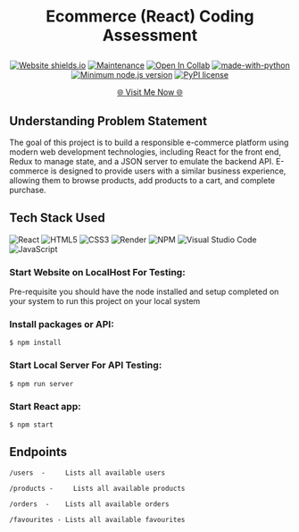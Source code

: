 
  <h1><p align="center"><b><b>Ecommerce (React) Coding Assessment</b></b>
</p></h1>

<div align="center">

  <a href="">![Website shields.io](https://img.shields.io/website-up-down-green-red/http/shields.io.svg)</a>
  <a href="">![Maintenance](https://img.shields.io/badge/Maintained%3F-yes-green.svg)</a>
  <a href="">![Open In Collab](https://colab.research.google.com/assets/colab-badge.svg)</a>
  <a href="">[![made-with-python](https://img.shields.io/badge/Made%20with-Python-1f425f.svg)](https://www.python.org/)</a>
  <a href="">[![Minimum node.js version](https://badgen.net/npm/node/express)](https://npmjs.com/package/express)</a>
  <a href="">[![PyPI license](https://img.shields.io/pypi/l/ansicolortags.svg)](https://pypi.python.org/pypi/ansicolortags/)</a>
</div>

<p align="Center"><a href="https://loan-eligibility.onrender.com/" > 🌐 Visit Me Now 🌐</a></p>


## Understanding Problem Statement


The goal of this project is to build a responsible e-commerce platform using modern web development technologies, including React for the front end, Redux to manage state, and a JSON server to emulate the backend API. E-commerce is designed to provide users with a similar business experience, allowing them to browse products, add products to a cart, and complete purchase.



## Tech Stack Used

![React](https://img.shields.io/badge/react.js-6DA55F?style=for-the-badge&logo=react.js&logoColor=blue)
![HTML5](https://img.shields.io/badge/html5-%23E34F26.svg?style=for-the-badge&logo=html5&logoColor=white)
![CSS3](https://img.shields.io/badge/css3-%231572B6.svg?style=for-the-badge&logo=css3&logoColor=white)
![Render](https://img.shields.io/badge/Render-%46E3B7.svg?style=for-the-badge&logo=render&logoColor=white)
![NPM](https://img.shields.io/badge/NPM-%23CB3837.svg?style=for-the-badge&logo=npm&logoColor=white)
![Visual Studio Code](https://img.shields.io/badge/Visual%20Studio%20Code-0078d7.svg?style=for-the-badge&logo=visual-studio-code&logoColor=white)
![JavaScript](https://img.shields.io/badge/javascript-%23323330.svg?style=for-the-badge&logo=javascript&logoColor=%23F7DF1E)




### Start Website on LocalHost For Testing:

Pre-requisite you should have the node installed and setup completed on your system to run this project on your local system 


### Install packages or API:

```
$ npm install
```

### Start Local Server For API Testing:

```
$ npm run server
```

### Start React app:

```
$ npm start
```

## Endpoints

```
/users	-     Lists all available users
```
```
/products - 	Lists all available products
```
```
/orders	 -    Lists all available orders

```
```
/favourites - Lists all available favourites

```
